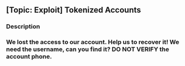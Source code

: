## [Topic: Exploit] Tokenized Accounts

### Description
### We lost the access to our account. Help us to recover it! We need the username, can you find it? DO NOT VERIFY the account phone. 

